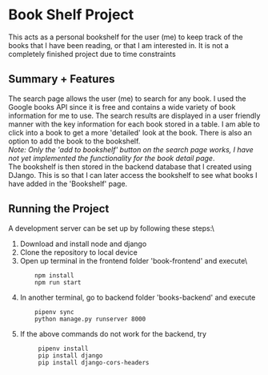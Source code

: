 # Book Shelf Project
This acts as a personal bookshelf for the user (me) to keep track of the books that I have been reading, or that I am interested in. It is not a completely finished project due to time constraints

## Summary + Features
The search page allows the user (me) to search for any book. I used the Google books API since it is free and contains a wide variety of book information for me to use. The search results are displayed in a user friendly manner with the key information for each book stored in a table. I am able to click into a book to get a more 'detailed' look at the book. There is also an option to add the book to the bookshelf. \
*Note: Only the 'add to bookshelf' button on the search page works, I have not yet implemented the functionality for the book detail page*. \
The bookshelf is then stored in the backend database that I created using DJango. This is so that I can later access the bookshelf to see what books I have added in the 'Bookshelf' page.

## Running the Project
A development server can be set up by following these steps:\
1. Download and install node and django
2. Clone the repository to local device
3. Open up terminal in the frontend folder 'book-frontend' and execute\
    ```
        npm install
        npm run start
    ```
4. In another terminal, go to backend folder 'books-backend' and execute
    ```
        pipenv sync
        python manage.py runserver 8000
    ```
5. If the above commands do not work for the backend, try
   ```
        pipenv install
        pip install django
        pip install django-cors-headers